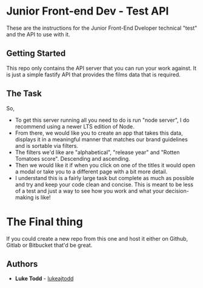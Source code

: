 # Junior Front-end Dev - Test API

These are the instructions for the Junior Front-End Dveloper technical "test" and the API to use with it.

## Getting Started

This repo only contains the API server that you can run your work against. It is just a simple fastify API that provides the films data that is required.

## The Task

So,
* To get this server running all you need to do is run "node server", I do recommend using a newer LTS edition of Node.
* From there, we would like you to create an app that takes this data, displays it in a meaningful manner that matches our brand guidelines and is sortable via filters.
* The filters we'd like are "alphabetical", "release year" and "Rotten Tomatoes score". Descending and ascending.
* Then we would like it if when you click on one of the titles it would open a modal or take you to a different page with a bit more detail.
* I understand this is a fairly large task but complete as much as possible and try and keep your code clean and concise. This is meant to be less of a test and just a way to see how you work and what your decision-making is like!

# The Final thing

If you could create a new repo from this one and host it either on Github, Gitlab or Bitbucket that'd be great.

## Authors

* **Luke Todd** - [lukeajtodd](https://github.com/lukeajtodd)
